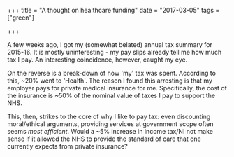 +++
title = "A thought on healthcare funding"
date = "2017-03-05"
tags = ["green"]

+++

A few weeks ago, I got my (somewhat belated) annual tax summary for 2015-16. It is mostly uninteresting - my pay slips already tell me how much tax I pay. An interesting coincidence, however, caught my eye.

On the reverse is a break-down of how 'my' tax was spent. According to this, ~20% went to 'Health'. The reason I found this arresting is that my employer pays for private medical insurance for me. Specifically, the cost of the insurance is ~50% of the nominal value of taxes I pay to support the NHS.

This, then, strikes to the core of why I like to pay tax: even discounting moral/ethical arguments, providing services at government scope often seems _most efficient_. Would a ~5% increase in income tax/NI not make sense if it allowed the NHS to provide the standard of care that one currently expects from private insurance?
